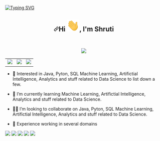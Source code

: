 
[![Typing SVG](https://readme-typing-svg.herokuapp.com?lines=Self+taught;Always+exploring+and+learning)](https://git.io/typing-svg)
<p align="center" dir="auto">
     <article class="markdown-body entry-content container-lg f5" itemprop="text"><h1 align="center" dir="auto"><a id="user-content-hi--im-shruti" class="anchor" aria-hidden="true" href="#hi--im-satyajit"><svg class="octicon octicon-link" viewBox="0 0 16 16" version="1.1" width="16" height="16" aria-hidden="true"><path fill-rule="evenodd" d="M7.775 3.275a.75.75 0 001.06 1.06l1.25-1.25a2 2 0 112.83 2.83l-2.5 2.5a2 2 0 01-2.83 0 .75.75 0 00-1.06 1.06 3.5 3.5 0 004.95 0l2.5-2.5a3.5 3.5 0 00-4.95-4.95l-1.25 1.25zm-4.69 9.64a2 2 0 010-2.83l2.5-2.5a2 2 0 012.83 0 .75.75 0 001.06-1.06 3.5 3.5 0 00-4.95 0l-2.5 2.5a3.5 3.5 0 004.95 4.95l1.25-1.25a.75.75 0 00-1.06-1.06l-1.25 1.25a2 2 0 01-2.83 0z"></path></svg></a>Hi <a target="_blank" rel="noopener noreferrer" href="https://raw.githubusercontent.com/pik1989/pik1989/main/Images/Hi.gif"><img src="https://raw.githubusercontent.com/pik1989/pik1989/main/Images/Hi.gif" width="40px" style="max-width: 100%;"></a>, I'm Shruti</h1>
<br>
  </p>
    <div align="center"><a href="https://www.linkedin.com/in/shruti-sinha-20720344/">
   <!-- <img height="50" src="https://cdn2.iconfinder.com/data/icons/social-icon-3/512/social_style_3_in-306.png"/> -->
  <img height="50" src="https://www.vectorlogo.zone/logos/linkedin/linkedin-ar21.svg" />
            
</a> </div>
   
  <table>
    <tbody>
        <tr>
            <td>
           <img src="https://github-readme-stats.vercel.app/api?username=shruti18j&show_icons=true"/>
            </td>
            <td>
              <img src="https://github-readme-stats.vercel.app/api/top-langs?username=shruti18j&layout=compact"/>
          </td>
            <td>
          <img src="https://github-readme-streak-stats.herokuapp.com/?user=shruti18j"/>
          </td>
        </tr>
    </tbody>
</table>     
      
<ul dir="auto">
<li>
<p dir="auto"><g-emoji class="g-emoji" alias="dancers" fallback-src="https://github.githubassets.com/images/icons/emoji/unicode/1f46f.png">👀</g-emoji> Interested in Java, Pyton, SQL Machine Learning, Artifictial Intelligence, Analytics and stuff related to Data Science to list down a few.</p>
</li>
<li>
<p dir="auto"><g-emoji class="g-emoji" alias="dart" fallback-src="https://github.githubassets.com/images/icons/emoji/unicode/1f3af.png">🎯</g-emoji> I’m currently learning Machine Learning, Artifictial Intelligence, Analytics and stuff related to Data Science.</p>
</li>
<li>
<p dir="auto"><g-emoji class="g-emoji" alias="man_technologist" fallback-src="https://github.githubassets.com/images/icons/emoji/unicode/1f468-1f4bb.png">👨‍💻</g-emoji> I’m looking to collaborate on Java, Pyton, SQL Machine Learning, Artifictial Intelligence, Analytics and stuff related to Data Science.</p>
</li>
<li>
<p dir="auto"><g-emoji class="g-emoji" alias="brain" fallback-src="https://github.githubassets.com/images/icons/emoji/unicode/1f9e0.png">🧠</g-emoji> Experience working in several domains</p>
</li>
</ul>
</article>
  </div>
</div>

<code><img width="10%" src="https://www.vectorlogo.zone/logos/python/python-ar21.svg"></code>
<code><img width="10%" src="https://www.vectorlogo.zone/logos/java/java-ar21.svg"></code>
<code><img width="10%" src="https://www.vectorlogo.zone/logos/w3_html5/w3_html5-ar21.svg"></code>
<code><img width="10%" src="https://www.vectorlogo.zone/logos/git-scm/git-scm-ar21.svg"></code>
<code><img width="10%" src="https://www.vectorlogo.zone/logos/github/github-ar21.svg"></code>

  
